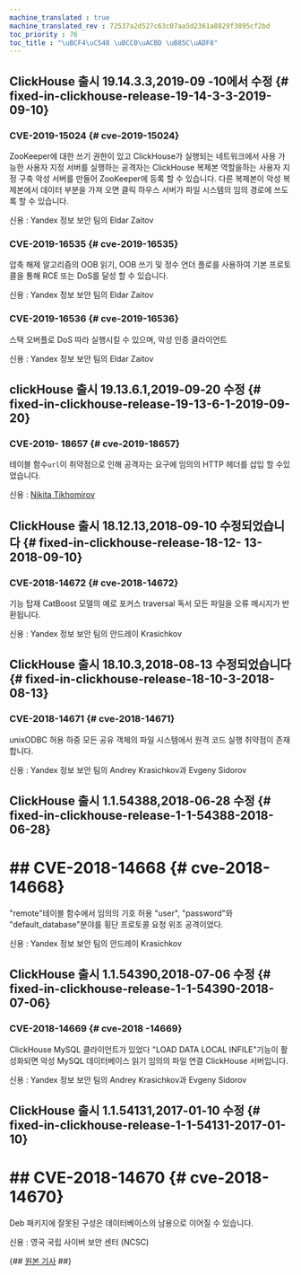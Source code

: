 ```yaml
--- 
machine_translated : true 
machine_translated_rev : 72537a2d527c63c07aa5d2361a8829f3895cf2bd 
toc_priority : 76 
toc_title : "\uBCF4\uC548 \uBCC0\uACBD \uB85C\uADF8" 
--- 
```


## ClickHouse 출시 19.14.3.3,2019-09 -10에서 수정 {# fixed-in-clickhouse-release-19-14-3-3-2019-09-10} 

### CVE-2019-15024 {# cve-2019-15024} 

ZooKeeper에 대한 쓰기 권한이 있고 ClickHouse가 실행되는 네트워크에서 사용 가능한 사용자 지정 서버를 실행하는 공격자는 ClickHouse 복제본 역할을하는 사용자 지정 구축 악성 서버를 만들어 ZooKeeper에 등록 할 수 있습니다. 다른 복제본이 악성 복제본에서 데이터 부분을 가져 오면 클릭 하우스 서버가 파일 시스템의 임의 경로에 쓰도록 할 수 있습니다.

신용 : Yandex 정보 보안 팀의 Eldar Zaitov 

### CVE-2019-16535 {# cve-2019-16535} 

압축 해제 알고리즘의 OOB 읽기, OOB 쓰기 및 정수 언더 플로를 사용하여 기본 프로토콜을 통해 RCE 또는 DoS를 달성 할 수 있습니다. 

신용 : Yandex 정보 보안 팀의 Eldar Zaitov 

### CVE-2019-16536 {# cve-2019-16536} 

스택 오버플로 DoS 따라 실행시킬 수 있으며, 악성 인증 클라이언트 

신용 : Yandex 정보 보안 팀의 Eldar Zaitov 

## clickHouse 출시 19.13.6.1,2019-09-20 수정 {# fixed-in-clickhouse-release-19-13-6-1-2019-09-20} 

### CVE-2019- 18657 {# cve-2019-18657} 

테이블 함수`url`이 취약점으로 인해 공격자는 요구에 임의의 HTTP 헤더를 삽입 할 수있었습니다. 

신용 : [Nikita Tikhomirov](https://github.com/NSTikhomirov) 

## ClickHouse 출시 18.12.13,2018-09-10 수정되었습니다 {# fixed-in-clickhouse-release-18-12- 13-2018-09-10}

### CVE-2018-14672 {# cve-2018-14672} 

기능 탑재 CatBoost 모델의 예로 포커스 traversal 독서 모든 파일을 오류 메시지가 반환됩니다. 

신용 : Yandex 정보 보안 팀의 안드레이 Krasichkov 

## ClickHouse 출시 18.10.3,2018-08-13 수정되었습니다 {# fixed-in-clickhouse-release-18-10-3-2018-08-13} 

### CVE-2018-14671 {# cve-2018-14671} 

unixODBC 허용 하중 모든 공유 객체의 파일 시스템에서 원격 코드 실행 취약점이 존재합니다. 

신용 : Yandex 정보 보안 팀의 Andrey Krasichkov과 Evgeny Sidorov 

## ClickHouse 출시 1.1.54388,2018-06-28 수정 {# fixed-in-clickhouse-release-1-1-54388-2018-06-28} 

# ## CVE-2018-14668 {# cve-2018-14668} 

"remote"테이블 함수에서 임의의 기호 허용 "user", "password"와 "default_database"분야를 횡단 프로토콜 요청 위조 공격이었다. 

신용 : Yandex 정보 보안 팀의 안드레이 Krasichkov

## ClickHouse 출시 1.1.54390,2018-07-06 수정 {# fixed-in-clickhouse-release-1-1-54390-2018-07-06} 

### CVE-2018-14669 {# cve-2018 -14669} 

ClickHouse MySQL 클라이언트가 있었다 "LOAD DATA LOCAL INFILE"기능이 활성화되면 악성 MySQL 데이터베이스 읽기 임의의 파일 연결 ClickHouse 서버입니다. 

신용 : Yandex 정보 보안 팀의 Andrey Krasichkov과 Evgeny Sidorov 

## ClickHouse 출시 1.1.54131,2017-01-10 수정 {# fixed-in-clickhouse-release-1-1-54131-2017-01-10} 

# ## CVE-2018-14670 {# cve-2018-14670} 

Deb 패키지에 잘못된 구성은 데이터베이스의 남용으로 이어질 수 있습니다. 

신용 : 영국 국립 사이버 보안 센터 (NCSC) 

{## [원본 기사](https://clickhouse.tech/docs/en/security_changelog/) ##}
